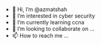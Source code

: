 - 👋 Hi, I’m @azmatshah
- 👀 I’m interested in cyber security
- 🌱 I’m currently learning ccna 
- 💞️ I’m looking to collaborate on ...
- 📫 How to reach me ...

<!---
azmatshah/azmatshah is a ✨ special ✨ repository because its `README.md` (this file) appears on your GitHub profile.
You can click the Preview link to take a look at your changes.
--->
